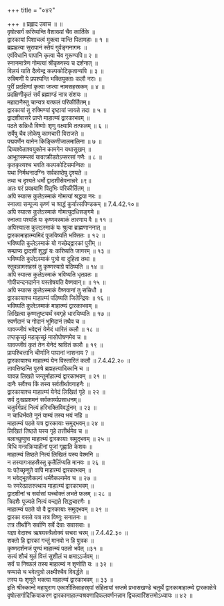 +++
title = "०४२"

+++
॥ प्रह्लाद उवाच ॥ ॥  
वृषोत्सर्गं करिष्यन्ति वैशाख्यां चैव कार्तिके ॥  
द्वारकायां पिशाचत्वं मुक्त्वा यान्ति पितामहाः ॥ १ ॥  
ब्रह्महत्या सुरापानं स्तेयं गुर्वङ्गनागमः ॥  
एवंविधानि पापानि कृत्वा चैव गुरूण्यपि॥ २ ॥  
स्नानमात्रेण गोमत्यां श्रीकृष्णस्य च दर्शनात् ॥  
विलयं याति दैत्येन्द्र कल्पकोटिकृतान्यपि ॥ ३ ॥  
रुक्मिणीं ये प्रपश्यन्ति भक्तियुक्ताः कलौ नराः ॥  
पुरीं प्रदक्षिणां कृत्वा जप्त्वा नामसहस्रकम् ॥ ४ ॥  
प्रदक्षिणीकृतं सर्वं ब्रह्माण्डं नात्र संशयः ॥  
महादानैस्तु चान्यत्र यत्फलं परिकीर्तितम्॥  
द्वारकायां तु रुक्मिण्यां दृष्टायां जायते तदा ॥ ५ ॥  
द्वादशीवासरे प्राप्ते माहात्म्यं द्वारकाभवम् ॥  
पठते सन्निधौ विष्णोः शृणु वक्ष्यामि तत्फलम् ॥ ६ ॥  
सर्वेषु चैव लोकेषु कामचारी विराजते ॥  
पद्मवर्णेन यानेन किङ्किणीजालमालिना ॥ ७ ॥  
दिव्यश्वेताश्वयुक्तेन कामगेन यथासुखम् ॥  
आभूतसम्प्लवं यावत्क्रीडतेऽप्सरसां गणैः ॥ ८ ॥  
कृतकृत्यश्च भवति कल्पकोटिसमन्वितः ॥  
यथा निर्मथनादग्निः सर्वकाष्ठेषु दृश्यते ॥  
तथा च दृश्यते धर्मो द्वादशीसेवनान्नरे ॥९॥  
अतः परं प्रवक्ष्यामि पितृभिः परिकीर्तितम् ॥  
अपि स्यात्स कुलेऽस्माकं गोमत्यां श्रद्धया नरः ॥  
स्नात्वा सम्पूज्य कृष्णं च श्राद्धं कुर्यात्सपिण्डकम् ॥ 7.4.42.१०॥  
अपि स्यात्स कुलेऽस्माकं गोमत्युदधिसङ्गमे ॥  
स्नात्वा पश्यति यः कृष्णमस्माकं तारणाय वै ॥ ११ ॥  
अपिस्यात्स कुलऽस्माकं यः श्रुत्वा ब्राह्मणाननात् ॥  
द्वारकामाहात्म्यमिदं पूजयिष्यति भक्तितः ॥ १२ ॥  
भविष्यति कुलेऽस्माकं यो गच्छेद्द्वारकां पुरीम् ॥  
सम्प्राप्य द्वादशीं शुद्धां यः करिष्यति जागरम् ॥ १३ ॥  
भविष्यति कुलेऽस्माकं पुत्रो वा दुहिता तथा ॥  
स्तुवन्नामसहस्रं तु कृष्णस्याग्रे पठिष्यति ॥ १४ ॥  
अपि स्यात्स कुलेऽस्माकं भविष्यति धृतव्रतः ॥  
गोपीचन्दनदानेन यस्तोषयति वैष्णवान्॥ ॥ १५ ॥  
अपि स्यात्स कुलेऽस्माकं वैष्णवानां तु सन्निधौ ॥  
द्वारकायाश्च माहात्म्यं पठिष्यति जितेन्द्रियः ॥ १६ ॥  
भविष्यति कुलेऽस्माकं माहात्म्यं द्वारकाभवम् ॥  
लिखित्वा कृष्णतुष्ट्यर्थं स्वगृहे धारयिष्यति ॥ १७ ॥  
स्वर्णदानं च गोदानं भूमिदानं तथैव च ॥  
यावज्जीवं भवेद्दत्तं येनेदं धारितं कलौ ॥ १८ ॥  
तप्तकृच्छ्रं महाकृच्छ्रं मासोपोषणमेव च ॥  
यावज्जीवं कृतं तेन येनेदं श्रावितं कलौ ॥ १९ ॥  
प्रायश्चित्तानि चीर्णानि पापानां नाशनाय ? ॥  
द्वारकायाश्च माहात्म्यं येन विस्तारितं कलौ ॥ 7.4.42.२० ॥  
तावत्तिष्ठन्ति पुरुषे ब्रह्महत्यादिकानि च ॥  
यावन्न लिखते जन्तुर्माहात्म्यं द्वारकाभवम् ॥ २१ ॥  
दानैः सर्वैश्च किं तस्य सर्वतीर्थावगाहनैः ॥  
द्वारकायाश्च माहात्म्यं येनेदं लिखितं गृहे ॥ २२ ॥  
सर्व दुःखप्रशमनं सर्वकार्य्यप्रसाधनम्॥  
चतुर्वर्गप्रदं नित्यं हरिभक्तिविवर्द्धनम् ॥ २३ ॥  
न चाधिर्भवते नूनं याम्यं तस्य भयं नहि ॥  
माहात्म्यं पठते यत्र द्वारकायाः समुद्भवम्॥ २४ ॥  
लिखितं तिष्ठते यस्य गृहे तत्तीर्थमेव च ॥  
बलाच्छुणुष्व माहात्म्यं द्वारकायाः समुद्भवम् ॥ २५ ॥  
विधि मन्त्रक्रियाहीनां पूजां गृह्णाति केशवः ॥  
माहात्म्यं तिष्ठते नित्यं लिखितं यस्य वेश्मनि ॥  
न तस्यागःसहस्रैस्तु कृतैर्लिप्यति मानवः ॥ २६ ॥  
यः पठेच्छृणुते वापि माहात्म्यं द्वारकाभवम् ॥  
न भवेद्भूतवैकल्यं धर्मवैकल्यमेव च ॥ २७ ॥  
यः स्मरेत्प्रातरुत्थाय माहात्म्यं द्वारकाभवम् ॥  
द्वादशीनां च सर्वासां यच्चोक्तं लभते फलम् ॥ २८ ॥  
त्रिदशैः पूज्यते नित्यं वन्द्यते सिद्धचारणैः ॥  
माहात्म्यं पठते यो वै द्वारकायाः समुद्भवम् ॥ २९ ॥  
द्वारका वसते यत्र तत्र विष्णुः सनातनः ॥  
तत्र तीर्थानि सर्वाणि सर्वे देवाः सवासवाः ॥  
यज्ञा वेदाश्च ऋषयस्त्रैलोक्यं सचरा चरम् ॥ 7.4.42.३० ॥  
शक्तो हि द्वारकां गन्तुं मानवो न हि पुत्रक ॥  
कृष्णदर्शनजं पुण्यं माहात्म्यं पठतो भवेत् ॥३१ ॥  
सत्यं शौचं श्रुतं वित्तं सुशीलं च क्षमाऽऽर्जवम् ॥  
सर्वं च निष्फलं तस्य माहात्म्यं न शृणोति यः ॥ ३२ ॥  
षण्मासे च भवेत्पुत्रो लक्ष्मीश्चैव विवर्द्धते ॥  
तस्य यः शृणुते भक्त्या माहात्म्यं द्वारकाभवम् ॥ ३३ ॥  
इति श्रीस्कान्दे महापुराण एकाशीतिसाहस्र्यां संहितायां सप्तमे प्रभासखण्डे चतुर्थे द्वारकामाहात्म्ये द्वारकाक्षेत्रे वृषोत्सर्गादिक्रियाकरण द्वारकामाहात्म्यश्रवणादिफलवर्णनन्नाम द्विचत्वारिंशत्तमोऽध्यायः ॥ ४२ ॥